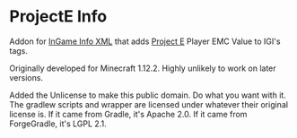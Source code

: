 # ProjectE Info

Addon for [InGame Info XML](https://www.curseforge.com/minecraft/mc-mods/ingame-info-xml) that adds [Project E](https://www.curseforge.com/minecraft/mc-mods/projecte) Player EMC Value to IGI's tags.

Originally developed for Minecraft 1.12.2. Highly unlikely to work on later versions.

Added the Unlicense to make this public domain. Do what you want with it. The gradlew scripts and wrapper are licensed under whatever their original license is. If it came from Gradle, it's Apache 2.0. If it came from ForgeGradle, it's LGPL 2.1.

